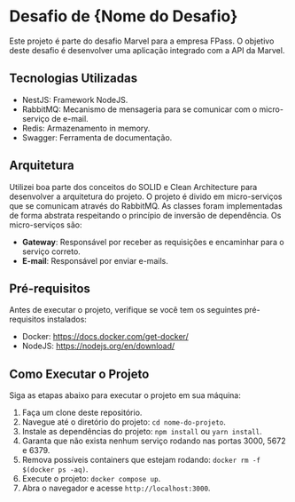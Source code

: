 # Desafio de {Nome do Desafio}

Este projeto é parte do desafio Marvel para a empresa FPass. O objetivo deste desafio é desenvolver uma aplicação integrado com a API da Marvel.

## Tecnologias Utilizadas

- NestJS: Framework NodeJS.
- RabbitMQ: Mecanismo de mensageria para se comunicar com o micro-serviço de e-mail.
- Redis: Armazenamento in memory.
- Swagger: Ferramenta de documentação.

## Arquitetura

Utilizei boa parte dos conceitos do SOLID e Clean Architecture para desenvolver a arquitetura do projeto. O projeto é divido em micro-serviços que se comunicam através do RabbitMQ. As classes foram implementadas de forma abstrata respeitando o princípio de inversão de dependência. Os micro-serviços são:

- **Gateway**: Responsável por receber as requisições e encaminhar para o serviço correto.
- **E-mail**: Responsável por enviar e-mails.

## Pré-requisitos

Antes de executar o projeto, verifique se você tem os seguintes pré-requisitos instalados:

- Docker: https://docs.docker.com/get-docker/
- NodeJS: https://nodejs.org/en/download/

## Como Executar o Projeto

Siga as etapas abaixo para executar o projeto em sua máquina:

1. Faça um clone deste repositório.
2. Navegue até o diretório do projeto: `cd nome-do-projeto`.
3. Instale as dependências do projeto: `npm install` ou `yarn install`.
4. Garanta que não exista nenhum serviço rodando nas portas 3000, 5672 e 6379.
5. Remova possíveis containers que estejam rodando: `docker rm -f $(docker ps -aq)`.
6. Execute o projeto: `docker compose up`.
7. Abra o navegador e acesse `http://localhost:3000`.
